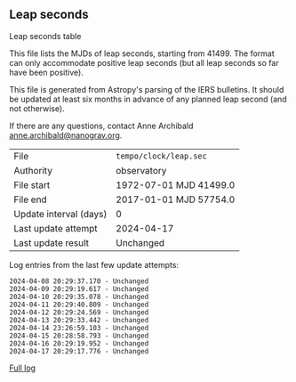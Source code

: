 
## Leap seconds

Leap seconds table

This file lists the MJDs of leap seconds, starting from 41499.
The format can only accommodate positive leap seconds (but all
leap seconds so far have been positive).

This file is generated from Astropy's parsing of the IERS
bulletins. It should be updated at least six months in advance
of any planned leap second (and not otherwise).

If there are any questions, contact Anne Archibald
<anne.archibald@nanograv.org>.

|     |     |
|:--- |:--- |
| File | `tempo/clock/leap.sec` |
| Authority | observatory |
| File start | 1972-07-01 MJD 41499.0 |
| File end | 2017-01-01 MJD 57754.0 |
| Update interval (days) | 0 |
| Last update attempt | 2024-04-17 |
| Last update result | Unchanged |

Log entries from the last few update attempts:
```
2024-04-08 20:29:37.170 - Unchanged
2024-04-09 20:29:19.617 - Unchanged
2024-04-10 20:29:35.078 - Unchanged
2024-04-11 20:29:40.809 - Unchanged
2024-04-12 20:29:24.569 - Unchanged
2024-04-13 20:29:33.442 - Unchanged
2024-04-14 23:26:59.103 - Unchanged
2024-04-15 20:28:58.793 - Unchanged
2024-04-16 20:29:19.952 - Unchanged
2024-04-17 20:29:17.776 - Unchanged
```
[Full log](https://raw.githubusercontent.com/ipta/pulsar-clock-corrections/main/log/tempo/clock/leap.sec.log)
